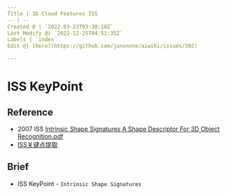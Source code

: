 ```yaml
---
Title | 3D Cloud Features ISS
-- | --
Created @ | `2022-03-23T03:30:18Z`
Last Modify @| `2022-12-25T04:51:35Z`
Labels | `index`
Edit @| [here](https://github.com/junxnone/aiwiki/issues/302)

---
```

# ISS KeyPoint

## Reference
- 2007 ISS [Intrinsic Shape Signatures A Shape Descriptor For 3D Object Recognition.pdf](https://github.com/junxnone/aiwiki/files/8329473/IntrinsicShapeSignaturesAShapeDescriptorFor3DObjectRecognition.pdf)
- [ISS关键点提取](https://zhuanlan.zhihu.com/p/353832643)

## Brief
- ISS KeyPoint - `Intrinsic Shape Signatures`

